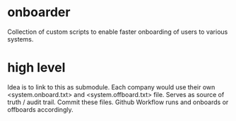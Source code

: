 # onboarder
Collection of custom scripts to enable faster onboarding of users to various systems.

# high level
Idea is to link to this as submodule.
Each company would use their own <system.onboard.txt> and <system.offboard.txt> file. Serves as source of truth / audit trail.
Commit these files.
Github Workflow runs and onboards or offboards accordingly.
